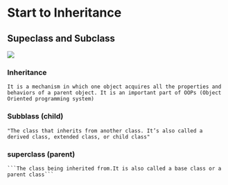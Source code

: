 # Start to Inheritance

## Supeclass and Subclass

![](https://www.google.com/url?sa=i&url=https%3A%2F%2Fmedium.com%2F%40cmukesh8688%2Foops-inheritance-and-polymorphism-2334d0dcab87&psig=AOvVaw0UspE4oZ6Sh0e2RsPxG2b0&ust=1677603489431000&source=images&cd=vfe&ved=0CBAQjRxqFwoTCIDLkMCWtv0CFQAAAAAdAAAAABAW)

### Inheritance 
    It is a mechanism in which one object acquires all the properties and behaviors of a parent object. It is an important part of OOPs (Object Oriented programming system)

### Subblass (child)
    "The class that inherits from another class. It’s also called a derived class, extended class, or child class"

### superclass (parent)
    ```The class being inherited from.It is also called a base class or a parent class```
